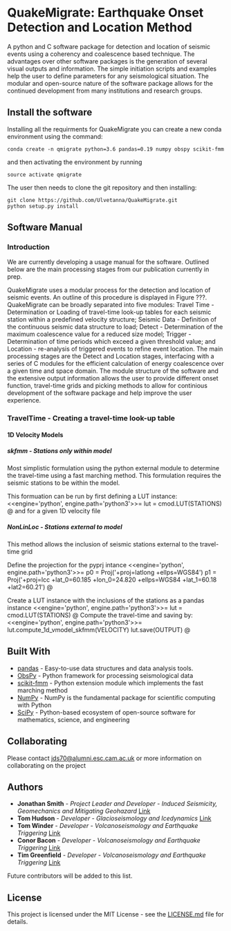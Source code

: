 # QuakeMigrate: Earthquake Onset Detection and Location Method

A python and C software package for detection and location of seismic events using a coherency and coalescence based technique. The advantages over other software packages is the generation of several visual outputs and information. The simple initiation scripts and examples help the user to define parameters for any seismological situation. The modular and open-source nature of the software package allows for the continued development from many institutions and research groups. 

## Install the software
Installing all the requirments for QuakeMigrate you can create a new conda environment using the command:
```
conda create -n qmigrate python=3.6 pandas=0.19 numpy obspy scikit-fmm
```
and then activating the environment by running
```
source activate qmigrate
```

The user then needs to clone the git repository and then installing:
```
git clone https://github.com/Ulvetanna/QuakeMigrate.git
python setup.py install
```

## Software Manual
### Introduction
We are currently developing a usage manual for the software. Outlined below are the main processing stages from our publication currently in prep.

QuakeMigrate uses a modular process for the detection and location of seismic events. An outline of this procedure is displayed in Figure ???. QuakeMigrate can be broadly separated into five modules: Travel Time - Determination or Loading of travel-time look-up tables for each seismic station within a predefined velocity structure; Seismic Data - Definition of the continuous seismic data structure to load; Detect - Determination of the maximum coalescence value for a reduced size model; Trigger - Determination of time periods which exceed a given threshold value; and Location - re-analysis of triggered events to refine event location. The main processing stages are the Detect and Location stages, interfacing with a series of C modules for the efficient calculation of energy coalescence over a given time and space domain. The module structure of the software and the extensive output information allows the user to provide different onset function, travel-time grids and picking methods to allow for continious development of the software package and help improve the user experience.

### TravelTime - Creating a travel-time look-up table


#### 1D Velocity Models
##### skfmm - Stations only within model
Most simplistic formulation using the python external module to determine the travel-time using a fast marching method. This formulation requires the seismic stations to be within the model. 

This formuation can be run by first defining a LUT instance:
<<engine='python', engine.path='python3'>>=
lut = cmod.LUT(STATIONS)
@ 
and for a given 1D velocity file

##### NonLinLoc - Stations external to model
This method allows the inclusion of seismic stations external to the travel-time grid

Define the projection for the pyprj intance 
<<engine='python', engine.path='python3'>>=
p0 = Proj('+proj=latlong +ellps=WGS84')
p1 = Proj('+proj=lcc +lat_0=60.185 +lon_0=24.820 +ellps=WGS84 +lat_1=60.18 +lat2=60.21')
@ 

Create a LUT instance with the inclusions of the stations as a pandas instance
<<engine='python', engine.path='python3'>>=
lut = cmod.LUT(STATIONS)
@ 
Compute the travel-time and saving by:
<<engine='python', engine.path='python3'>>=
lut.compute_1d_vmodel_skfmm(VELOCITY)
lut.save(OUTPUT)
@ 


## Built With
* [pandas](https://pandas.pydata.org/) - Easy-to-use data structures and data analysis tools.
* [ObsPy](https://github.com/obspy/obspy/wiki) - Python framework for processing seismological data
* [scikit-fmm](https://pythonhosted.org/scikit-fmm/) - Python extension module which implements the fast marching method
* [NumPy](http://www.numpy.org/) - NumPy is the fundamental package for scientific computing with Python
* [SciPy](https://www.scipy.org/) - Python-based ecosystem of open-source software for mathematics, science, and engineering

## Collaborating

Please contact jds70@alumni.esc.cam.ac.uk or more information on collaborating on the project

## Authors

* **Jonathan Smith** - *Project Leader and Developer* - *Induced Seismicity, Geomechanics and Mitigating Geohazard* [Link](https://www.esc.cam.ac.uk/directory/jonathan-smith)
* **Tom Hudson** - *Developer* - *Glacioseismology and Icedynamics* [Link](https://www.esc.cam.ac.uk/directory/tom-s-hudson)
* **Tom Winder** - *Developer* - *Volcanoseismology and Earthquake Triggering* [Link](https://www.esc.cam.ac.uk/directory/tom-winder)
* **Conor Bacon** - *Developer* - *Volcanoseismology and Earthquake Triggering* [Link](https://www.esc.cam.ac.uk/directory/conor-bacon)
* **Tim Greenfield** - *Developer* - *Volcanoseismology and Earthquake Triggering* [Link](https://www.esc.cam.ac.uk/directory/tim-greenfield)

Future contributors will be added to this list.

## License

This project is licensed under the MIT License - see the [LICENSE.md](LICENSE.md) file for details.
